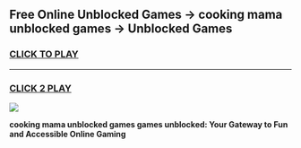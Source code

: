
## Free Online Unblocked Games → cooking mama unblocked games → Unblocked Games
<h3>
<a href="https://premium.freeplayer.one?title=cooking_mama_unblocked_games&ref=21F">CLICK TO PLAY</a></h3>
<hr>

<h3>
<a href="https://premium.freeplayer.one?title=cooking_mama_unblocked_games&ref=21F">CLICK 2 PLAY</a>
  
</h3>

<a href="https://premium.freeplayer.one?title=cooking_mama_unblocked_games&ref=21F/"><img src="https://clearcache.store/games.png"></a>


**cooking mama unblocked games games unblocked: Your Gateway to Fun and Accessible Online Gaming**
